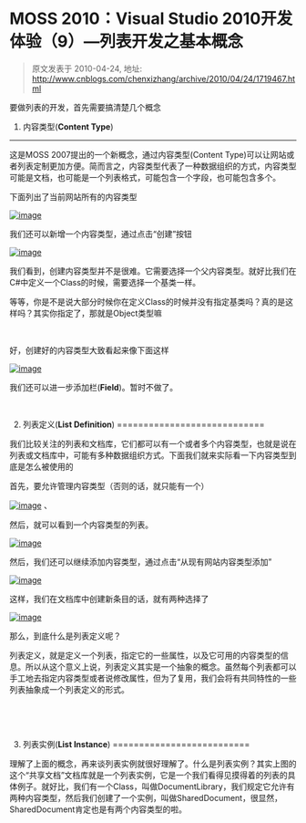 # MOSS 2010：Visual Studio 2010开发体验（9）—列表开发之基本概念 
> 原文发表于 2010-04-24, 地址: http://www.cnblogs.com/chenxizhang/archive/2010/04/24/1719467.html 


要做列表的开发，首先需要搞清楚几个概念

 1. 内容类型(**Content Type**)
-------------------------

 这是MOSS 2007提出的一个新概念，通过内容类型(Content Type)可以让网站或者列表定制更加方便。简而言之，内容类型代表了一种数据组织的方式，内容类型可能是文档，也可能是一个列表格式，可能包含一个字段，也可能包含多个。

 下面列出了当前网站所有的内容类型

 [![image](./images/1719467-image_thumb_5.png "image")](http://images.cnblogs.com/cnblogs_com/chenxizhang/WindowsLiveWriter/MOSS2010VisualStudio20109_C696/image_12.png) 

 我们还可以新增一个内容类型，通过点击“创建”按钮

 [![image](./images/1719467-image_thumb_6.png "image")](http://images.cnblogs.com/cnblogs_com/chenxizhang/WindowsLiveWriter/MOSS2010VisualStudio20109_C696/image_14.png) 

 我们看到，创建内容类型并不是很难。它需要选择一个父内容类型。就好比我们在C#中定义一个Class的时候，需要选择一个基类一样。

 等等，你是不是说大部分时候你在定义Class的时候并没有指定基类吗？真的是这样吗？其实你指定了，那就是Object类型嘛

  

 好，创建好的内容类型大致看起来像下面这样

 [![image](./images/1719467-image_thumb_7.png "image")](http://images.cnblogs.com/cnblogs_com/chenxizhang/WindowsLiveWriter/MOSS2010VisualStudio20109_C696/image_16.png) 

 我们还可以进一步添加栏(**Field**)。暂时不做了。

  

 2. 列表定义(**List Definition**)
============================

 我们比较关注的列表和文档库，它们都可以有一个或者多个内容类型，也就是说在列表或文档库中，可能有多种数据组织方式。下面我们就来实际看一下内容类型到底是怎么被使用的

 首先，要允许管理内容类型（否则的话，就只能有一个）

 [![image](./images/1719467-image_thumb_1.png "image")](http://images.cnblogs.com/cnblogs_com/chenxizhang/WindowsLiveWriter/MOSS2010VisualStudio20109_C696/image_4.png) 、

 然后，就可以看到一个内容类型的列表。

 [![image](./images/1719467-image_thumb_2.png "image")](http://images.cnblogs.com/cnblogs_com/chenxizhang/WindowsLiveWriter/MOSS2010VisualStudio20109_C696/image_6.png) 

 然后，我们还可以继续添加内容类型，通过点击“从现有网站内容类型添加”

 [![image](./images/1719467-image_thumb_8.png "image")](http://images.cnblogs.com/cnblogs_com/chenxizhang/WindowsLiveWriter/MOSS2010VisualStudio20109_C696/image_18.png) 

 这样，我们在文档库中创建新条目的话，就有两种选择了

 [![image](./images/1719467-image_thumb_10.png "image")](http://images.cnblogs.com/cnblogs_com/chenxizhang/WindowsLiveWriter/MOSS2010VisualStudio20109_C696/image_22.png) 

 那么，到底什么是列表定义呢？

 列表定义，就是定义一个列表，指定它的一些属性，以及它可用的内容类型的信息。所以从这个意义上说，列表定义其实是一个抽象的概念。虽然每个列表都可以手工地去指定内容类型或者说修改属性，但为了复用，我们会将有共同特性的一些列表抽象成一个列表定义的形式。

  

  

 3. 列表实例(**List Instance**)
==========================

 理解了上面的概念，再来谈列表实例就很好理解了。什么是列表实例？其实上图的这个“共享文档”文档库就是一个列表实例，它是一个我们看得见摸得着的列表的具体例子。就好比，我们有一个Class，叫做DocumentLibrary，我们规定它允许有两种内容类型，然后我们创建了一个实例，叫做SharedDocument，很显然，SharedDocument肯定也是有两个内容类型的啦。


